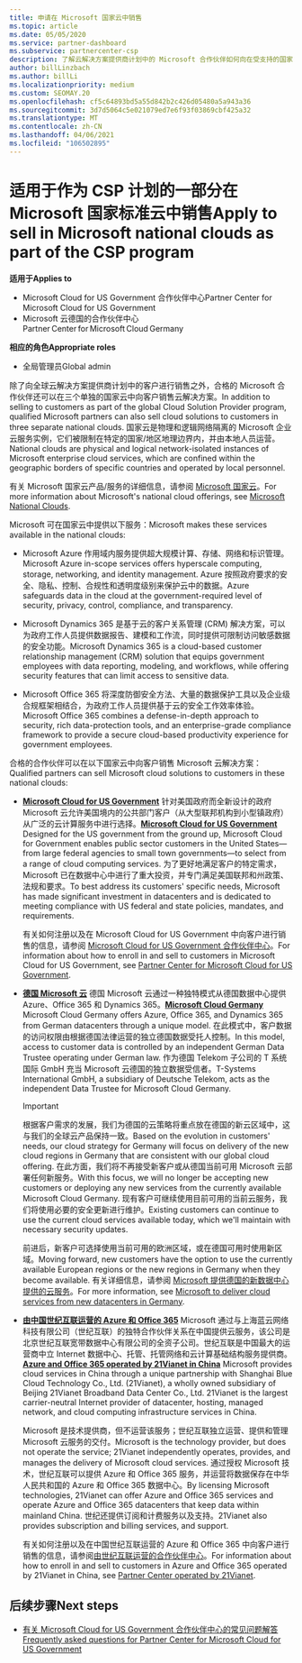 ```yaml
---
title: 申请在 Microsoft 国家云中销售
ms.topic: article
ms.date: 05/05/2020
ms.service: partner-dashboard
ms.subservice: partnercenter-csp
description: 了解云解决方案提供商计划中的 Microsoft 合作伙伴如何向在受支持的国家/地区注册的客户进行销售。
author: billLinzbach
ms.author: billLi
ms.localizationpriority: medium
ms.custom: SEOMAY.20
ms.openlocfilehash: cf5c64893bd5a55d842b2c426d05480a5a943a36
ms.sourcegitcommit: 3d7d5064c5e021079ed7e6f93f03869cbf425a32
ms.translationtype: MT
ms.contentlocale: zh-CN
ms.lasthandoff: 04/06/2021
ms.locfileid: "106502895"
---
```

# <a name="apply-to-sell-in-microsoft-national-clouds-as-part-of-the-csp-program"></a><span data-ttu-id="f2c9a-103">适用于作为 CSP 计划的一部分在 Microsoft 国家标准云中销售</span><span class="sxs-lookup"><span data-stu-id="f2c9a-103">Apply to sell in Microsoft national clouds as part of the CSP program</span></span>

<span data-ttu-id="f2c9a-104">**适用于**</span><span class="sxs-lookup"><span data-stu-id="f2c9a-104">**Applies to**</span></span>

- <span data-ttu-id="f2c9a-105">Microsoft Cloud for US Government 合作伙伴中心</span><span class="sxs-lookup"><span data-stu-id="f2c9a-105">Partner Center for Microsoft Cloud for US Government</span></span>
- <span data-ttu-id="f2c9a-106">Microsoft 云德国的合作伙伴中心</span><span class="sxs-lookup"><span data-stu-id="f2c9a-106">Partner Center for Microsoft Cloud Germany</span></span>

<span data-ttu-id="f2c9a-107">**相应的角色**</span><span class="sxs-lookup"><span data-stu-id="f2c9a-107">**Appropriate roles**</span></span>

- <span data-ttu-id="f2c9a-108">全局管理员</span><span class="sxs-lookup"><span data-stu-id="f2c9a-108">Global admin</span></span>

<span data-ttu-id="f2c9a-109">除了向全球云解决方案提供商计划中的客户进行销售之外，合格的 Microsoft 合作伙伴还可以在三个单独的国家云中向客户销售云解决方案。</span><span class="sxs-lookup"><span data-stu-id="f2c9a-109">In addition to selling to customers as part of the global Cloud Solution Provider program, qualified Microsoft partners can also sell cloud solutions to customers in three separate national clouds.</span></span> <span data-ttu-id="f2c9a-110">国家云是物理和逻辑网络隔离的 Microsoft 企业云服务实例，它们被限制在特定的国家/地区地理边界内，并由本地人员运营。</span><span class="sxs-lookup"><span data-stu-id="f2c9a-110">National clouds are physical and logical network-isolated instances of Microsoft enterprise cloud services, which are confined within the geographic borders of specific countries and operated by local personnel.</span></span>

<span data-ttu-id="f2c9a-111">有关 Microsoft 国家云产品/服务的详细信息，请参阅 [Microsoft 国家云](https://www.microsoft.com/trustcenter/cloudservices/nationalcloud)。</span><span class="sxs-lookup"><span data-stu-id="f2c9a-111">For more information about Microsoft's national cloud offerings, see [Microsoft National Clouds](https://www.microsoft.com/trustcenter/cloudservices/nationalcloud).</span></span>

<span data-ttu-id="f2c9a-112">Microsoft 可在国家云中提供以下服务：</span><span class="sxs-lookup"><span data-stu-id="f2c9a-112">Microsoft makes these services available in the national clouds:</span></span>

-   <span data-ttu-id="f2c9a-113">Microsoft Azure 作用域内服务提供超大规模计算、存储、网络和标识管理。</span><span class="sxs-lookup"><span data-stu-id="f2c9a-113">Microsoft Azure in-scope services offers hyperscale computing, storage, networking, and identity management.</span></span> <span data-ttu-id="f2c9a-114">Azure 按照政府要求的安全、隐私、控制、合规性和透明度级别来保护云中的数据。</span><span class="sxs-lookup"><span data-stu-id="f2c9a-114">Azure safeguards data in the cloud at the government-required level of security, privacy, control, compliance, and transparency.</span></span>

-   <span data-ttu-id="f2c9a-115">Microsoft Dynamics 365 是基于云的客户关系管理 (CRM) 解决方案，可以为政府工作人员提供数据报告、建模和工作流，同时提供可限制访问敏感数据的安全功能。</span><span class="sxs-lookup"><span data-stu-id="f2c9a-115">Microsoft Dynamics 365 is a cloud-based customer relationship management (CRM) solution that equips government employees with data reporting, modeling, and workflows, while offering security features that can limit access to sensitive data.</span></span>

-   <span data-ttu-id="f2c9a-116">Microsoft Office 365 将深度防御安全方法、大量的数据保护工具以及企业级合规框架相结合，为政府工作人员提供基于云的安全工作效率体验。</span><span class="sxs-lookup"><span data-stu-id="f2c9a-116">Microsoft Office 365 combines a defense-in-depth approach to security, rich data-protection tools, and an enterprise-grade compliance framework to provide a secure cloud-based productivity experience for government employees.</span></span>

<span data-ttu-id="f2c9a-117">合格的合作伙伴可以在以下国家云中向客户销售 Microsoft 云解决方案：</span><span class="sxs-lookup"><span data-stu-id="f2c9a-117">Qualified partners can sell Microsoft cloud solutions to customers in these national clouds:</span></span>

-   <span data-ttu-id="f2c9a-118">[**Microsoft Cloud for US Government**](https://www.microsoft.com/trustcenter/cloudservices/nationalcloud#Microsoft_Cloud_for_US) 针对美国政府而全新设计的政府 Microsoft 云允许美国境内的公共部门客户（从大型联邦机构到小型镇政府）从广泛的云计算服务中进行选择。</span><span class="sxs-lookup"><span data-stu-id="f2c9a-118">[**Microsoft Cloud for US Government**](https://www.microsoft.com/trustcenter/cloudservices/nationalcloud#Microsoft_Cloud_for_US) Designed for the US government from the ground up, Microsoft Cloud for Government enables public sector customers in the United States—from large federal agencies to small town governments—to select from a range of cloud computing services.</span></span> <span data-ttu-id="f2c9a-119">为了更好地满足客户的特定需求，Microsoft 已在数据中心中进行了重大投资，并专门满足美国联邦和州政策、法规和要求。</span><span class="sxs-lookup"><span data-stu-id="f2c9a-119">To best address its customers' specific needs, Microsoft has made significant investment in datacenters and is dedicated to meeting compliance with US federal and state policies, mandates, and requirements.</span></span> 

    <span data-ttu-id="f2c9a-120">有关如何注册以及在 Microsoft Cloud for US Government 中向客户进行销售的信息，请参阅 [Microsoft Cloud for US Government 合作伙伴中心](partner-center-for-microsoft-us-govt-cloud.md)。</span><span class="sxs-lookup"><span data-stu-id="f2c9a-120">For information about how to enroll in and sell to customers in Microsoft Cloud for US Government, see [Partner Center for Microsoft Cloud for US Government](partner-center-for-microsoft-us-govt-cloud.md).</span></span>

-   <span data-ttu-id="f2c9a-121">[**德国 Microsoft 云**](https://www.microsoft.com/trustcenter/cloudservices/nationalcloud#Microsoft_Cloud_Germany) 德国 Microsoft 云通过一种独特模式从德国数据中心提供 Azure、Office 365 和 Dynamics 365。</span><span class="sxs-lookup"><span data-stu-id="f2c9a-121">[**Microsoft Cloud Germany**](https://www.microsoft.com/trustcenter/cloudservices/nationalcloud#Microsoft_Cloud_Germany) Microsoft Cloud Germany offers Azure, Office 365, and Dynamics 365 from German datacenters through a unique model.</span></span> <span data-ttu-id="f2c9a-122">在此模式中，客户数据的访问权限由根据德国法律运营的独立德国数据受托人控制。</span><span class="sxs-lookup"><span data-stu-id="f2c9a-122">In this model, access to customer data is controlled by an independent German Data Trustee operating under German law.</span></span> <span data-ttu-id="f2c9a-123">作为德国 Telekom 子公司的 T 系统国际 GmbH 充当 Microsoft 云德国的独立数据受信者。</span><span class="sxs-lookup"><span data-stu-id="f2c9a-123">T-Systems International GmbH, a subsidiary of Deutsche Telekom, acts as the independent Data Trustee for Microsoft Cloud Germany.</span></span>

    > [!IMPORTANT]  
    > <span data-ttu-id="f2c9a-124">根据客户需求的发展，我们为德国的云策略将重点放在德国的新云区域中，这与我们的全球云产品保持一致。</span><span class="sxs-lookup"><span data-stu-id="f2c9a-124">Based on the evolution in customers' needs, our cloud strategy for Germany will focus on delivery of the new cloud regions in Germany that are consistent with our global cloud offering.</span></span> <span data-ttu-id="f2c9a-125">在此方面，我们将不再接受新客户或从德国当前可用 Microsoft 云部署任何新服务。</span><span class="sxs-lookup"><span data-stu-id="f2c9a-125">With this focus, we will no longer be accepting new customers or deploying any new services from the currently available Microsoft Cloud Germany.</span></span> <span data-ttu-id="f2c9a-126">现有客户可继续使用目前可用的当前云服务，我们将使用必要的安全更新进行维护。</span><span class="sxs-lookup"><span data-stu-id="f2c9a-126">Existing customers can continue to use the current cloud services available today, which we'll maintain with necessary security updates.</span></span>
    >  
    > <span data-ttu-id="f2c9a-127">前进后，新客户可选择使用当前可用的欧洲区域，或在德国可用时使用新区域。</span><span class="sxs-lookup"><span data-stu-id="f2c9a-127">Moving forward, new customers have the option to use the currently available European regions or the new regions in Germany when they become available.</span></span> <span data-ttu-id="f2c9a-128">有关详细信息，请参阅 [Microsoft 提供德国的新数据中心提供的云服务](https://news.microsoft.com/europe/2018/08/31/microsoft-to-deliver-cloud-services-from-new-datacentres-in-germany-in-2019-to-meet-evolving-customer-needs/)。</span><span class="sxs-lookup"><span data-stu-id="f2c9a-128">For more information, see [Microsoft to deliver cloud services from new datacenters in Germany](https://news.microsoft.com/europe/2018/08/31/microsoft-to-deliver-cloud-services-from-new-datacentres-in-germany-in-2019-to-meet-evolving-customer-needs/).</span></span>

    
-   <span data-ttu-id="f2c9a-129">[**由中国世纪互联运营的 Azure 和 Office 365**](https://www.microsoft.com/trustcenter/cloudservices/nationalcloud#Microsoft_Cloud_for_China) Microsoft 通过与上海蓝云网络科技有限公司（世纪互联）的独特合作伙伴关系在中国提供云服务，该公司是北京世纪互联宽带数据中心有限公司的全资子公司。世纪互联是中国最大的运营商中立 Internet 数据中心、托管、托管网络和云计算基础结构服务提供商。</span><span class="sxs-lookup"><span data-stu-id="f2c9a-129">[**Azure and Office 365 operated by 21Vianet in China**](https://www.microsoft.com/trustcenter/cloudservices/nationalcloud#Microsoft_Cloud_for_China) Microsoft provides cloud services in China through a unique partnership with Shanghai Blue Cloud Technology Co., Ltd. (21Vianet), a wholly owned subsidiary of Beijing 21Vianet Broadband Data Center Co., Ltd. 21Vianet is the largest carrier-neutral Internet provider of datacenter, hosting, managed network, and cloud computing infrastructure services in China.</span></span> 

    <span data-ttu-id="f2c9a-130">Microsoft 是技术提供商，但不运营该服务；世纪互联独立运营、提供和管理 Microsoft 云服务的交付。</span><span class="sxs-lookup"><span data-stu-id="f2c9a-130">Microsoft is the technology provider, but does not operate the service; 21Vianet independently operates, provides, and manages the delivery of Microsoft cloud services.</span></span> <span data-ttu-id="f2c9a-131">通过授权 Microsoft 技术，世纪互联可以提供 Azure 和 Office 365 服务，并运营将数据保存在中华人民共和国的 Azure 和 Office 365 数据中心。</span><span class="sxs-lookup"><span data-stu-id="f2c9a-131">By licensing Microsoft technologies, 21Vianet can offer Azure and Office 365 services and operate Azure and Office 365 datacenters that keep data within mainland China.</span></span> <span data-ttu-id="f2c9a-132">世纪还提供订阅和计费服务以及支持。</span><span class="sxs-lookup"><span data-stu-id="f2c9a-132">21Vianet also provides subscription and billing services, and support.</span></span>

    <span data-ttu-id="f2c9a-133">有关如何注册以及在中国世纪互联运营的 Azure 和 Office 365 中向客户进行销售的信息，请参阅[由世纪互联运营的合作伙伴中心](/previous-versions/windows/it-pro/windows-home-server/ff357696(v=ws.11))。</span><span class="sxs-lookup"><span data-stu-id="f2c9a-133">For information about how to enroll in and sell to customers in Azure and Office 365 operated by 21Vianet in China, see [Partner Center operated by 21Vianet](/previous-versions/windows/it-pro/windows-home-server/ff357696(v=ws.11)).</span></span>

## <a name="next-steps"></a><span data-ttu-id="f2c9a-134">后续步骤</span><span class="sxs-lookup"><span data-stu-id="f2c9a-134">Next steps</span></span>

- [<span data-ttu-id="f2c9a-135">有关 Microsoft Cloud for US Government 合作伙伴中心的常见问题解答</span><span class="sxs-lookup"><span data-stu-id="f2c9a-135">Frequently asked questions for Partner Center for Microsoft Cloud for US Government</span></span>](faq-for-us-govt-cloud.md)
